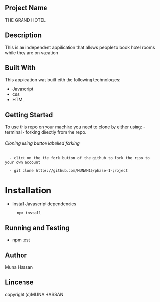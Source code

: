 ## Project Name
THE GRAND HOTEL

## Description
This is an independent appilication that allows people to book hotel rooms while they are on vacation 

## Built With 
This application was built eith the following technologies: 
* Javascript
* css
* HTML
## Getting Started
 To use this repo on your machine you need to clone by either using:
     - terminal
     - forking directly from the repo.

###### Cloning using button labelled forking
      - click on the the fork button of the github to fork the repo to your own account
      
      - git clone https://github.com/MUNAH10/phase-1-project

# Installation
* Install Javascript dependencies

        npm install

## Running and Testing 
* npm test

## Author
Muna Hassan
## Lincense
copyright (c)MUNA HASSAN